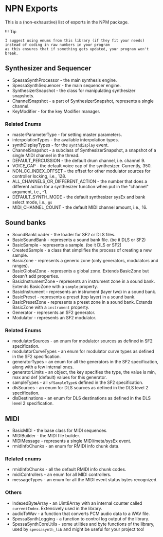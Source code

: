 # NPN Exports

This is a (non-exhaustive) list of exports in the NPM package.

!!! Tip

    I suggest using enums from this library (if they fit your needs) instead of coding in raw numbers in your program
    as this ensures that if something gets updated, your program won't break.

## Synthesizer and Sequencer

- SpessaSynthProcessor - the main synthesis engine.
- SpessaSynthSequencer - the main sequencer engine.
- SynthesizerSnapshot - the class for manipulating synthesizer snapshots.
- ChannelSnapshot - a part of SynthesizerSnapshot, represents a single channel.
- KeyModifier - for the key Modifier manager.

### Related Enums

- masterParameterType - for setting master parameters.
- interpolationTypes - the available interpolation types.
- synthDisplayTypes - for the `synthdisplay` event.
- ChannelSnapshot - a subclass of SynthesizerSnapshot, a snapshot of a single MIDI channel in the thread.
- DEFAULT_PERCUSSION - the default drum channel, i.e. channel 9.
- VOICE_CAP - the default voice cap of the synthesizer. Currently, 350.
- NON_CC_INDEX_OFFSET - the offset for other modulator sources for controller locking, i.e., 128.
- ALL_CHANNELS_OR_DIFFERENT_ACTION - the number that does a different action for a synthesizer function when put in
  the "channel" argument, i.e., -1.
- DEFAULT_SYNTH_MODE - the default synthesizer sysEx and bank select mode, i.e., `gs`
- MIDI_CHANNEL_COUNT - the default MIDI channel amount, i.e., 16.

## Sound banks

- SoundBankLoader - the loader for SF2 or DLS files.
- BasicSoundBank - represents a sound bank file. (be it DLS or SF2)
- BasicSample - represents a sample. (be it DLS or SF2)
- CreatedSample - a class that simplifies the process of creating a new sample.
- BasicZone - represents a generic zone (only generators, modulators and ranges).
- BasicGlobalZone - represents a global zone. Extends BasicZone but doesn't add properties.
- BasicInstrumentZone - represents an instrument zone in a sound bank. Extends BasicZone with a `sample` property.
- BasicInstrument - represents an instrument (layer two) in a sound bank.
- BasicPreset - represents a preset (top layer) in a sound bank.
- BasicPresetZone - represents a preset zone in a sound bank. Extends BasicZone with a `instrument` property.
- Generator - represents an SF2 generator.
- Modulator - represents an SF2 modulator.

### Related Enums

- modulatorSources - an enum for modulator sources as defined in SF2 specification.
- modulatorCurveTypes - an enum for modulator curve types as defined in the SF2 specification.
- generatorTypes - an enum for all the generators in the SF2 specification, along with a few internal ones.
- generatorLimits - an object, the key specifies the type, the value is min, max and def (default) values for this
  generator.
- sampleTypes - all `sfSampleType`s defined in the SF2 specification.
- dlsSources - an enum for DLS sources as defined in the DLS level 2 specification.
- dlsDestinations - an enum for DLS destinations as defined in the DLS level 2 specification.

## MIDI

- BasicMIDI - the base class for MIDI sequences.
- MIDIBuilder - the MIDI file builder.
- MIDIMessage - represents a single MIDI/meta/sysEx event.
- rmidInfoChunks - an enum for RMIDI info chunk data.

### Related enums

- rmidInfoChunks - all the default RMIDI info chunk codes.
- midiControllers - an enum for all MIDI controllers.
- messageTypes - an enum for all the MIDI event status bytes recognized.

### Others

- IndexedByteArray - an Uint8Array with an internal counter called `currentIndex`. Extensively used in the library.
- audioToWav - a function that converts PCM audio data to a WAV file.
- SpessaSynthLogging - a function to control log output of the library.
- SpessaSynthCoreUtils - some utilities and byte functions of the library, used by `spessasynth_lib` and might be useful
  for your project too!
